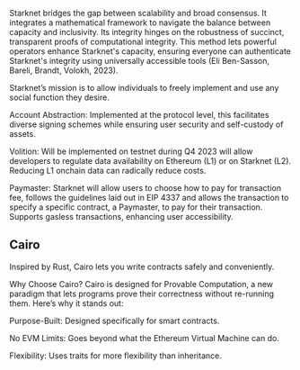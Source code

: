 Starknet bridges the gap between scalability and broad consensus. It integrates a mathematical framework to navigate the balance between capacity and inclusivity. Its integrity hinges on the robustness of succinct, transparent proofs of computational integrity. This method lets powerful operators enhance Starknet's capacity, ensuring everyone can authenticate Starknet's integrity using universally accessible tools (Eli Ben-Sasson, Bareli, Brandt, Volokh, 2023).


Starknet’s mission is to allow individuals to freely implement and use any social function they desire.



Account Abstraction: Implemented at the protocol level, this facilitates diverse signing schemes while ensuring user security and self-custody of assets.

Volition: Will be implemented on testnet during Q4 2023 will allow developers to regulate data availability on Ethereum (L1) or on Starknet (L2). Reducing L1 onchain data can radically reduce costs.

Paymaster: Starknet will allow users to choose how to pay for transaction fee, follows the guidelines laid out in EIP 4337 and allows the transaction to specify a specific contract, a Paymaster, to pay for their transaction. Supports gasless transactions, enhancing user accessibility.

## Cairo
Inspired by Rust, Cairo lets you write contracts safely and conveniently.

Why Choose Cairo?
Cairo is designed for Provable Computation, a new paradigm that lets programs prove their correctness without re-running them. Here’s why it stands out:

Purpose-Built: Designed specifically for smart contracts.

No EVM Limits: Goes beyond what the Ethereum Virtual Machine can do.

Flexibility: Uses traits for more flexibility than inheritance.


